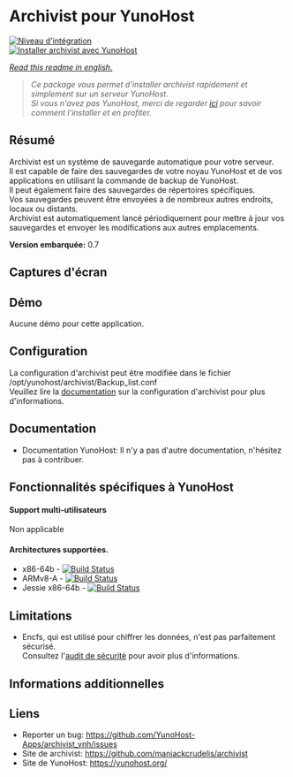 # Archivist pour YunoHost

[![Niveau d'intégration](https://dash.yunohost.org/integration/archivist.svg)](https://dash.yunohost.org/appci/app/archivist)  
[![Installer archivist avec YunoHost](https://install-app.yunohost.org/install-with-yunohost.png)](https://install-app.yunohost.org/?app=archivist)

*[Read this readme in english.](./README.md)*

> *Ce package vous permet d'installer archivist rapidement et simplement sur un serveur YunoHost.  
Si vous n'avez pas YunoHost, merci de regarder [ici](https://yunohost.org/#/install_fr) pour savoir comment l'installer et en profiter.*

## Résumé
Archivist est un système de sauvegarde automatique pour votre serveur.  
Il est capable de faire des sauvegardes de votre noyau YunoHost et de vos applications en utilisant la commande de backup de YunoHost.  
Il peut également faire des sauvegardes de répertoires spécifiques.  
Vos sauvegardes peuvent être envoyées à de nombreux autres endroits, locaux ou distants.  
Archivist est automatiquement lancé périodiquement pour mettre à jour vos sauvegardes et envoyer les modifications aux autres emplacements.

**Version embarquée:** 0.7

## Captures d'écran

## Démo

Aucune démo pour cette application.

## Configuration

La configuration d'archivist peut être modifiée dans le fichier /opt/yunohost/archivist/Backup_list.conf  
Veuillez lire la [documentation](https://github.com/maniackcrudelis/archivist/blob/master/Configuration_fr.md) sur la configuration d'archivist pour plus d'informations.

## Documentation

 * Documentation YunoHost: Il n'y a pas d'autre documentation, n'hésitez pas à contribuer.

## Fonctionnalités spécifiques à YunoHost

#### Support multi-utilisateurs

Non applicable

#### Architectures supportées.

* x86-64b - [![Build Status](https://ci-apps.yunohost.org/ci/logs/archivist%20%28Apps%29.svg)](https://ci-apps.yunohost.org/ci/apps/archivist/)
* ARMv8-A - [![Build Status](https://ci-apps-arm.yunohost.org/ci/logs/archivist%20%28Apps%29.svg)](https://ci-apps-arm.yunohost.org/ci/apps/archivist/)
* Jessie x86-64b - [![Build Status](https://ci-stretch.nohost.me/ci/logs/archivist%20%28Apps%29.svg)](https://ci-stretch.nohost.me/ci/apps/archivist/)

## Limitations

* Encfs, qui est utilisé pour chiffrer les données, n'est pas parfaitement sécurisé.  
Consultez l'[audit de sécurité](https://defuse.ca/audits/encfs.htm) pour avoir plus d'informations.

## Informations additionnelles

## Liens

 * Reporter un bug: https://github.com/YunoHost-Apps/archivist_ynh/issues
 * Site de archivist: https://github.com/maniackcrudelis/archivist
 * Site de YunoHost: https://yunohost.org/
